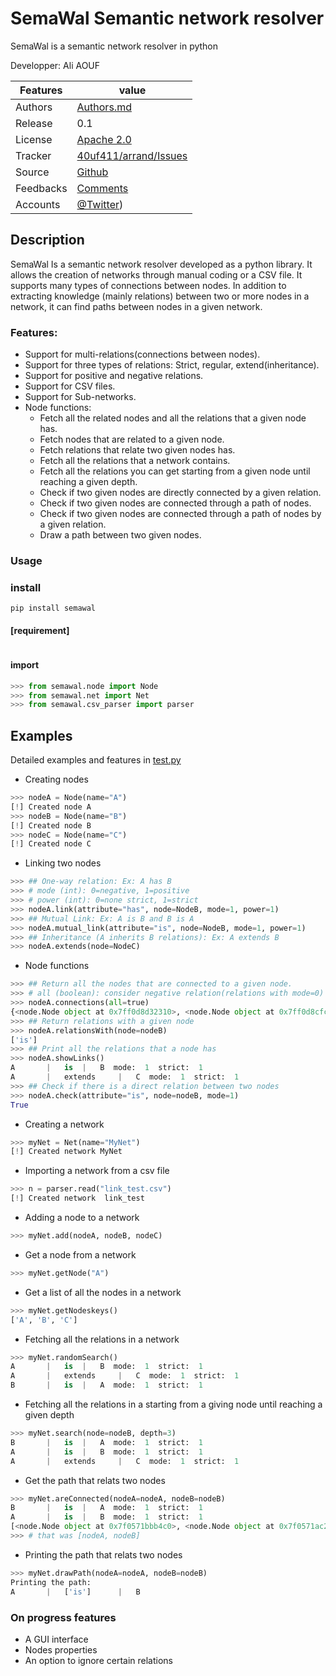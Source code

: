 # SemaWal Semantic network resolver
SemaWal is a semantic network resolver in python

<!--![arrand logo](doc/arrand_header.png  "arrand logo")-->
<!--![PyPI - Downloads](https://img.shields.io/pypi/dm/arrand)-->

  Developper:  Ali AOUF

Features |   value
---------|---------------------------------------------------------------------------------
Authors  | [Authors.md](https://github.com/40uf411/SemaWal/master/AUTHORS.md)
Release  | 0.1
License  |[Apache 2.0](https://github.com/40uf411/SemaWal/master/LICENSE)
Tracker  |[40uf411/arrand/Issues](https://github.com/40uf411/SemaWal/issues)
Source  |[Github](http://github.com/40uf411/SemaWal)
Feedbacks  |[Comments](https://github.com/40uf411/SemaWal/)
Accounts  |[@Twitter](https://twitter.com/40uf411))

## Description

SemaWal Is a semantic network resolver developed as a python library. It allows the creation of networks through manual coding or a CSV file. It supports many types of connections between nodes.
In addition to extracting knowledge (mainly relations) between two or more nodes in a network, it can find paths between nodes in a given network.

###  Features:
* Support for multi-relations(connections between nodes).
* Support for three types of relations: Strict, regular, extend(inheritance).
* Support for positive and negative relations.
* Support for CSV files.
* Support for Sub-networks.
* Node functions:
	* Fetch all the related nodes and all the relations that a given node has. 
	* Fetch nodes that are related to a given node.	
	* Fetch relations that relate two given nodes has.
	* Fetch all the relations that a network contains.
	* Fetch all the relations you can get starting from a given node until reaching a given depth.
	* Check if two given nodes are directly connected by a given relation.
	* Check if two given nodes are connected through a path of nodes.
	* Check if two given nodes are connected through a path of nodes by a given relation.
	* Draw a path between two given nodes.

### Usage
### install
```shell
pip install semawal
```
#### [requirement]
```
```

#### import
```python
>>> from semawal.node import Node
>>> from semawal.net import Net
>>> from semawal.csv_parser import parser
```
## Examples

Detailed examples and features in [test.py](tests/test.py) 

*  Creating nodes
```python
>>> nodeA = Node(name="A")
[!] Created node A
>>> nodeB = Node(name="B")
[!] Created node B
>>> nodeC = Node(name="C")
[!] Created node C
```

*  Linking two nodes
```python
>>> ## One-way relation: Ex: A has B
>>> # mode (int): 0=negative, 1=positive
>>> # power (int): 0=none strict, 1=strict
>>> nodeA.link(attribute="has", node=NodeB, mode=1, power=1)
>>> ## Mutual Link: Ex: A is B and B is A
>>> nodeA.mutual_link(attribute="is", node=NodeB, mode=1, power=1)
>>> ## Inheritance (A inherits B relations): Ex: A extends B
>>> nodeA.extends(node=NodeC)
```

* Node functions
```python
>>> ## Return all the nodes that are connected to a given node.
>>> # all (boolean): consider negative relation(relations with mode=0) like "is not", "has not"... 
>>> nodeA.connections(all=true)
{<node.Node object at 0x7ff0d8d32310>, <node.Node object at 0x7ff0d8cfcfd0>}
>>> ## Return relations with a given node
>>> nodeA.relationsWith(node=nodeB)
['is']
>>> ## Print all the relations that a node has
>>> nodeA.showLinks()
A       |   is  |   B  mode:  1  strict:  1
A       |   extends     |   C  mode:  1  strict:  1
>>> ## Check if there is a direct relation between two nodes
>>> nodeA.check(attribute="is", node=nodeB, mode=1)
True
```

*  Creating a network
```python
>>> myNet = Net(name="MyNet")
[!] Created network MyNet
```

*  Importing a network from a csv file
```python
>>> n = parser.read("link_test.csv")
[!] Created network  link_test
```

*  Adding a node to a network
```python
>>> myNet.add(nodeA, nodeB, nodeC)
```

*  Get a node from a network
```python
>>> myNet.getNode("A")
```

*  Get a list of all the nodes in a network
```python
>>> myNet.getNodeskeys()
['A', 'B', 'C']
```

*  Fetching all the relations in a network
```python
>>> myNet.randomSearch()
A       |   is  |   B  mode:  1  strict:  1
A       |   extends     |   C  mode:  1  strict:  1
B       |   is  |   A  mode:  1  strict:  1
```

*  Fetching all the relations in a starting from a giving node until reaching a given depth
```python
>>> myNet.search(node=nodeB, depth=3)
B       |   is  |   A  mode:  1  strict:  1
A       |   is  |   B  mode:  1  strict:  1
A       |   extends     |   C  mode:  1  strict:  1
```

* Get the path that relats two nodes
```python
>>> myNet.areConnected(nodeA=nodeA, nodeB=nodeB)
B       |   is  |   A  mode:  1  strict:  1
A       |   is  |   B  mode:  1  strict:  1
[<node.Node object at 0x7f0571bbb4c0>, <node.Node object at 0x7f0571ac2310>]
>>> # that was [nodeA, nodeB]
```

* Printing the path that relats two nodes
```python
>>> myNet.drawPath(nodeA=nodeA, nodeB=nodeB)
Printing the path:
A       |   ['is']      |   B
```

### On progress features
* A GUI interface
* Nodes properties
* An option to ignore certain relations
